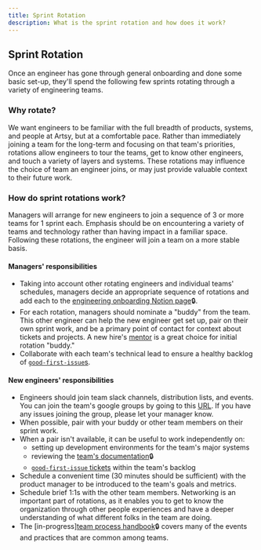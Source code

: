```yaml
---
title: Sprint Rotation
description: What is the sprint rotation and how does it work?
---
```


## Sprint Rotation

Once an engineer has gone through general onboarding and done some basic set-up, they'll spend the following few sprints rotating through a variety of engineering teams.

### Why rotate?

We want engineers to be familiar with the full breadth of products, systems, and people at Artsy, but at a comfortable pace. Rather than immediately joining a team for the long-term and focusing on that team's priorities, rotations allow engineers to tour the teams, get to know other engineers, and touch a variety of layers and systems. These rotations may influence the choice of team an engineer joins, or may just provide valuable context to their future work.

### How do sprint rotations work?

Managers will arrange for new engineers to join a sequence of 3 or more teams for 1 sprint each. Emphasis should be on encountering a variety of teams and technology rather than having impact in a familiar space. Following these rotations, the engineer will join a team on a more stable basis.

#### Managers' responsibilities

- Taking into account other rotating engineers and individual teams' schedules, managers decide an appropriate sequence of rotations and add each to the [engineering onboarding Notion page](https://www.notion.so/artsy/Onboarding-Rotations-073f98b82d4840aaa0b2bba71343e7cc)🔒.
- For each rotation, managers should nominate a "buddy" from the team. This other engineer can help the new engineer get set up, pair on their own sprint work, and be a primary point of contact for context about tickets and projects. A new hire's [mentor](/onboarding/mentors.md) is a great choice for initial rotation "buddy."
- Collaborate with each team's technical lead to ensure a healthy backlog of [`good-first-issue`s](https://artsyproduct.atlassian.net/issues/?jql=labels%20%3D%20good-first-issue).

#### New engineers' responsibilities

- Engineers should join team slack channels, distribution lists, and events. You can join the team's google groups by going to this [URL](https://groups.google.com/all-groups). If you have any issues joining the group, please let your manager know.
- When possible, pair with your buddy or other team members on their sprint work.
- When a pair isn't available, it can be useful to work independently on:
  - setting up development environments for the team's major systems
  - reviewing the [team's documentation](https://www.notion.so/artsy/Product-470238180cf94c87906ef1d3ee259e05)🔒
  - [`good-first-issue` tickets](https://artsyproduct.atlassian.net/issues/?jql=labels%20%3D%20good-first-issue) within the team's backlog
- Schedule a convenient time (30 minutes should be sufficient) with the product manager to be introduced to the team's goals and metrics.
- Schedule brief 1:1s with the other team members. Networking is an important part of rotations, as it enables you to get to know the organization through other people experiences and have a deeper understanding of what different folks in the team are doing. 
- The [in-progress][team process handbook](https://www.notion.so/artsy/Team-Process-Handbook-3fbeb0ae934d48ca9074131331b46cff)🔒 covers many of the events and practices that are common among teams.

